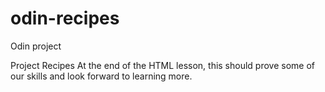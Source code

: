 # odin-recipes
Odin project

Project Recipes 
At the end of the HTML lesson, this should prove some of our skills and look forward to learning more.